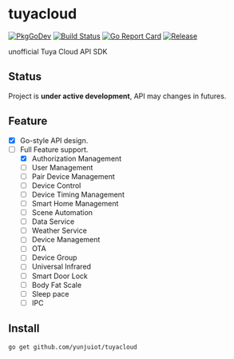 # tuyacloud

[![PkgGoDev](https://pkg.go.dev/badge/github.com/yunjuiot/tuyacloud)](https://pkg.go.dev/github.com/yunjuiot/tuyacloud)
[![Build Status](https://github.com/yunjuiot/tuyacloud/workflows/CI/badge.svg)](https://github.com/yunjuiot/tuyacloud/actions)
[![Go Report Card](https://goreportcard.com/badge/github.com/gin-gonic/gin)](https://goreportcard.com/report/github.com/yunjuiot/tuyacloud)
[![Release](https://img.shields.io/github/release/yunjuiot/tuyacloud.svg?style=flat-square)](https://github.com/yunjuiot/tuyacloud/releases)

unofficial Tuya Cloud API SDK 

## Status

Project is __under active development__, API may changes in futures.

## Feature

- [x] Go-style API design.
- [ ] Full Feature support.
    - [x] Authorization Management
    - [ ] User Management
    - [ ] Pair Device Management
    - [ ] Device Control
    - [ ] Device Timing Management
    - [ ] Smart Home Management
    - [ ] Scene Automation
    - [ ] Data Service
    - [ ] Weather Service
    - [ ] Device Management
    - [ ] OTA
    - [ ] Device Group
    - [ ] Universal Infrared
    - [ ] Smart Door Lock
    - [ ] Body Fat Scale
    - [ ] Sleep pace
    - [ ] IPC

## Install

```console
go get github.com/yunjuiot/tuyacloud
```
